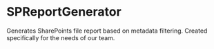 # SPReportGenerator
Generates SharePoints file report based on metadata filtering. Created specifically for the needs of our team.
